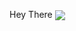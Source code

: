 Hey There
<img align="center" src="https://github-readme-stats.vercel.app/api/?username=manishtalreja0510" />



      
